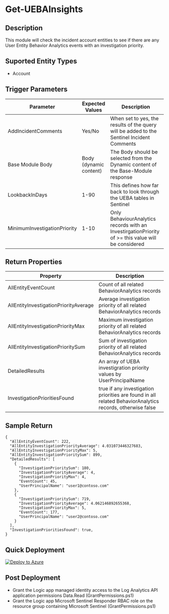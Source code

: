 # Get-UEBAInsights

## Description
This module will check the incident account entities to see if there are any User Entity Behavior Analytics events with an investigation priority.

## Suported Entity Types
* Account

## Trigger Parameters

|Parameter|Expected Values|Description|
|---|---|---|
|AddIncidentComments|Yes/No|When set to yes, the results of the query will be added to the Sentinel Incident Comments|
|Base Module Body|Body (dynamic content)|The Body should be selected from the Dynamic content of the Base-Module response|
|LookbackInDays|1-90|This defines how far back to look through the UEBA tables in Sentinel|
|MinimumInvestigationPriority|1-10|Only BehaviourAnalytics records with an InvestirgationPriority of >= this value will be considered|

## Return Properties

|Property|Description|
|---|---|
|AllEntityEventCount|Count of all related BehaviorAnalytics records|
|AllEntityInvestigationPriorityAverage|Average investigation priority of all related BehaviorAnalytics records|
|AllEntityInvestigationPriorityMax|Maximum investigation priority of all related BehaviorAnalytics records|
|AllEntityInvestigationPrioritySum|Sum of investigation priority of all related BehaviorAnalytics records|
|DetailedResults|An array of UEBA investigration priority values by UserPrincipalName|
|InvestigationPrioritiesFound|true if any investigation priorities are found in all related BehaviorAnalytics records, otherwise false|

## Sample Return

```
{
  "AllEntityEventCount": 222,
  "AllEntityInvestigationPriorityAverage": 4.031073446327683,
  "AllEntityInvestigationPriorityMax": 5,
  "AllEntityInvestigationPrioritySum": 899,
  "DetailedResults": [
    {
      "InvestigationPrioritySum": 180,
      "InvestigationPriorityAverage": 4,
      "InvestigationPriorityMax": 4,
      "EventCount": 45,
      "UserPrincipalName": "user1@contoso.com"
    },
    {
      "InvestigationPrioritySum": 719,
      "InvestigationPriorityAverage": 4.062146892655368,
      "InvestigationPriorityMax": 5,
      "EventCount": 177,
      "UserPrincipalName": "user2@contoso.com"
    }
  ],
  "InvestigationPrioritiesFound": true,
}
```

## Quick Deployment

[![Deploy to Azure](https://aka.ms/deploytoazurebutton)](https://portal.azure.com/#create/Microsoft.Template/uri/https%3A%2F%2Fraw.githubusercontent.com%2Fbriandelmsft%2FSentinelAutomationModules%2Fmain%2FModules%2FUEBAModule%2Fazuredeploy.json)

## Post Deployment

* Grant the Logic app managed identity access to the Log Analytics API application permissions Data.Read (GrantPermissions.ps1)
* Grant the Logic app Microsoft Sentinel Responder RBAC role on the resource group containing Microsoft Sentinel (GrantPermissions.ps1)
